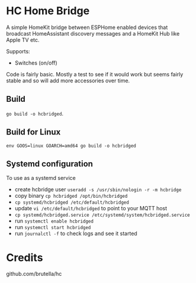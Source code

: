 # HC Home Bridge

A simple HomeKit bridge between ESPHome enabled devices that broadcast HomeAssistant discovery messages and a HomeKit Hub like Apple TV etc.

Supports:
 - Switches (on/off)
 
Code is fairly basic. Mostly a test to see if it would work but seems fairly stable and so will add more accessories over time.

## Build
`go build -o hcbridged`.

## Build for Linux
`env GOOS=linux GOARCH=amd64 go build -o hcbridged`

## Systemd configuration
To use as a systemd service
 - create hcbridge user `useradd -s /usr/sbin/nologin -r -m hcbridge`
 - copy binary `cp hcbridged /opt/bin/hcbridged`
 - `cp systemd/hcbridged /etc/default/hcbridged`
 - update `vi /etc/default/hcbridged` to point to your MQTT host
 - `cp systemd/hcbridged.service /etc/systemd/system/hcbridged.service`
 - run `systemctl enable hcbridged`
 - run `systemctl start hcbridged`
 - run `journalctl -f` to check logs and see it started

# Credits
github.com/brutella/hc